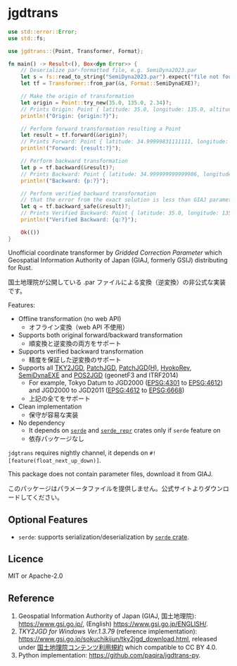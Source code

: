 # jgdtrans

```rust
use std::error::Error;
use std::fs;

use jgdtrans::{Point, Transformer, Format};

fn main() -> Result<(), Box<dyn Error>> {
    // Deserialize par-formatted file, e.g. SemiDyna2023.par
    let s = fs::read_to_string("SemiDyna2023.par").expect("file not found 'SemiDyna2023.par'");
    let tf = Transformer::from_par(&s, Format::SemiDynaEXE)?;

    // Make the origin of transformation
    let origin = Point::try_new(35.0, 135.0, 2.34)?;
    // Prints Origin: Point { latitude: 35.0, longitude: 135.0, altitude: 2.34 }
    println!("Origin: {origin:?}");

    // Perform forward transformation resulting a Point
    let result = tf.forward(&origin)?;
    // Prints Forward: Point { latitude: 34.99999831111111, longitude: 135.00000621666666, altitude: 2.33108 }
    println!("Forward: {result:?}");

    // Perform backward transformation
    let p = tf.backward(&result)?;
    // Prints Backward: Point { latitude: 34.999999999999986, longitude: 135.0, altitude: 2.339999999105295 }
    println!("Backward: {p:?}");

    // Perform verified backward transformation
    // that the error from the exact solution is less than GIAJ parameter error
    let q = tf.backward_safe(&result)?;
    // Prints Verified Backward: Point { latitude: 35.0, longitude: 135.0, altitude: 2.3400000000005847 }
    println!("Verified Backward: {q:?}");

    Ok(())
}
```

Unofficial coordinate transformer by _Gridded Correction Parameter_
which Geospatial Information Authority of Japan (GIAJ, formerly GSIJ) distributing
for Rust.

国土地理院が公開している .par ファイルによる変換（逆変換）の非公式な実装です。

Features:

- Offline transformation (no web API)
  - オフライン変換（web API 不使用）
- Supports both original forward/backward transformation
  - 順変換と逆変換の両方をサポート
- Supports verified backward transformation
  - 精度を保証した逆変換のサポート
- Supports all [TKY2JGD], [PatchJGD], [PatchJGD(H)], [HyokoRev], [SemiDynaEXE]
  and [POS2JGD] (geonetF3 and ITRF2014)
  - For example, Tokyo Datum to JGD2000 ([EPSG:4301] to [EPSG:4612])
    and JGD2000 to JGD2011 ([EPSG:4612] to [EPSG:6668])
  - 上記の全てをサポート
- Clean implementation
  - 保守が容易な実装
- No dependency
  - It depends on [`serde`][serde] and [`serde_repr`][serde_repr] crates only if `serde` feature on
  - 依存パッケージなし

[TKY2JGD]: https://www.gsi.go.jp/sokuchikijun/tky2jgd.html
[PatchJGD]: https://vldb.gsi.go.jp/sokuchi/surveycalc/patchjgd/index.html
[PatchJGD(H)]: https://vldb.gsi.go.jp/sokuchi/surveycalc/patchjgd_h/index.html
[HyokoRev]: https://vldb.gsi.go.jp/sokuchi/surveycalc/hyokorev/hyokorev.html
[SemiDynaEXE]: https://vldb.gsi.go.jp/sokuchi/surveycalc/semidyna/web/index.html
[POS2JGD]: https://positions.gsi.go.jp/cdcs

[EPSG:4301]: https://epsg.io/4301
[EPSG:4612]: https://epsg.io/4612
[EPSG:6668]: https://epsg.io/6668

[serde]: https://crates.io/crates/serde
[serde_repr]: https://crates.io/crates/serde_repr

`jdgtrans` requires nightly channel,
it depends on `#![feature(float_next_up_down)]`.

This package does not contain parameter files, download it from GIAJ.

このパッケージはパラメータファイルを提供しません。公式サイトよりダウンロードしてください。

## Optional Features

- `serde`: supports serialization/deserialization by [`serde` crate](https://crates.io/crates/serde).

## Licence

MIT or Apache-2.0

## Reference

1. Geospatial Information Authority of Japan (GIAJ, 国土地理院):
   <https://www.gsi.go.jp/>,
   (English) <https://www.gsi.go.jp/ENGLISH/>.
2. _TKY2JGD for Windows Ver.1.3.79_ (reference implementation): <https://www.gsi.go.jp/sokuchikijun/tky2jgd_download.html>,
   released under [国土地理院コンテンツ利用規約](https://www.gsi.go.jp/kikakuchousei/kikakuchousei40182.html)
   which compatible to CC BY 4.0.
3. Python implementation: <https://github.com/paqira/jgdtrans-py>.
